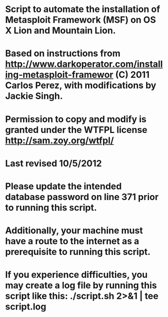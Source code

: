 # Script to automate the installation of Metasploit Framework (MSF) on OS X Lion and Mountain Lion.
# 
# Based on instructions from http://www.darkoperator.com/installing-metasploit-framewor (C) 2011 Carlos Perez, with modifications by Jackie Singh.
# 
# Permission to copy and modify is granted under the WTFPL license http://sam.zoy.org/wtfpl/
# Last revised 10/5/2012
#
# Please update the intended database password on line 371 prior to running this script.
# Additionally, your machine must have a route to the internet as a prerequisite to running this script.
# If you experience difficulties, you may create a log file by running this script like this: ./script.sh 2>&1 | tee script.log
#
